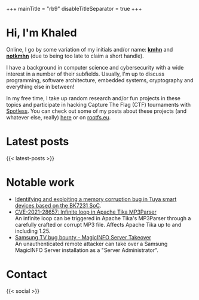 +++
mainTitle = "rb9"
disableTitleSeparator = true
+++

# Hi, I'm Khaled
Online, I go by some variation of my initials and/or name: [**kmhn**](https://keybase.io/kmhn) and [**notkmhn**](https://twitter.com/notkmhn) (due to being too late to claim a short handle).

I have a background in computer science and cybersecurity with a wide interest in a number of their subfields. Usually, I'm up to discuss programming, software architecture, embedded systems, cryptography and everything else in between!

In my free time, I take up random research and/or fun projects in these topics and participate in hacking Capture The Flag (CTF) tournaments with [Spotless](https://spotless.tech). You can check out some of my posts about these projects (and whatever else, really) [here](/posts) or on [rootfs.eu](https://rootfs.eu).

# Latest posts
{{< latest-posts >}}

# Notable work
- [Identifying and exploiting a memory corruption bug in Tuya smart devices based on the BK7231 SoC](/posts/2022-03-29-light-jailbreaking-exploiting-tuya-iot-devices/).
- [CVE-2021-28657: Infinite loop in Apache Tika MP3Parser](https://lists.apache.org/thread.html/r915add4aa52c60d1b5cf085039cfa73a98d7fae9673374dfd7744b5a%40%3Cdev.tika.apache.org%3E) <br /> An infinite loop can be triggered in Apache Tika's MP3Parser through a carefully crafted or corrupt MP3 file. Affects Apache Tika up to and including 1.25.
- [Samsung TV bug bounty - MagicINFO Server Takeover](https://samsungtvbounty.com/hallOfFame#:~:text=Khaled%20Nassar) <br /> An unauthenticated remote attacker can take over a Samsung MagicINFO Server installation as a "Server Administrator".

# Contact
{{< social >}}
<!-- Or you can also check out your console for a moment -->

